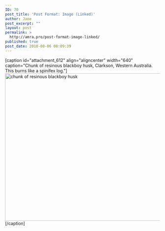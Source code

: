 ```yaml
---
ID: 70
post_title: 'Post Format: Image (Linked)'
author: Jane
post_excerpt: ""
layout: post
permalink: >
  http://amra.pro/post-format-image-linked/
published: true
post_date: 2010-08-06 08:09:39
---
```

[caption id="attachment_612" align="aligncenter" width="640" caption="Chunk of resinous blackboy husk, Clarkson, Western Australia. This burns like a spinifex log."]<a href="http://wp.amra.pro/wp-content/uploads/2012/06/dsc20040724_152504_532.jpg"><img src="http://wp.amra.pro/wp-content/uploads/2012/06/dsc20040724_152504_532.jpg" alt="chunk of resinous blackboy husk" title="dsc20040724_152504_532" width="640" height="480" class="size-full wp-image-612" /></a>[/caption]